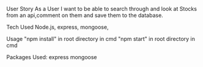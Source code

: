User Story
As a User I want to be able to search through and look at Stocks from an api,comment on them and save them to the database.

Tech Used
Node.js, express, mongoose,

Usage
"npm install" in root directory in cmd
"npm start" in root directory in cmd

Packages Used:
express
mongoose


